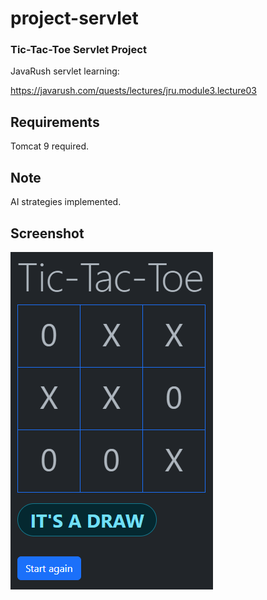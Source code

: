 # project-servlet
### Tic-Tac-Toe Servlet Project

JavaRush servlet learning:

https://javarush.com/quests/lectures/jru.module3.lecture03

## Requirements

Tomcat 9 required.

## Note

AI strategies implemented.

## Screenshot

![screenshot](./src/main/webapp/static/img/screenshot.png?raw=true)
